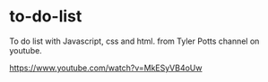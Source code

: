 # to-do-list
To do list with Javascript, css and html.
from Tyler Potts channel on youtube.

https://www.youtube.com/watch?v=MkESyVB4oUw
